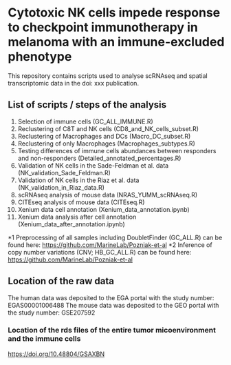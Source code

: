 # Cytotoxic NK cells impede response to checkpoint immunotherapy in melanoma with an immune-excluded phenotype

This repository contains scripts used to analyse scRNAseq and spatial transcriptomic data in the doi: xxx publication.

## List of scripts / steps of the analysis

1. Selection of immune cells (GC_ALL_IMMUNE.R)
2. Reclustering of C8T and NK cells (CD8_and_NK_cells_subset.R)
3. Reclustering of Macrophages and DCs (Macro_DC_subset.R)
4. Reclustering of only Macrophages (Macrophages_subtypes.R)
5. Testing differences of immune cells abundances between responders and non-responders (Detailed_annotated_percentages.R)
6. Validation of NK cells in the Sade-Feldman et al. data (NK_validation_Sade_Feldman.R)
7. Validation of NK cells in the Riaz et al. data (NK_validation_in_Riaz_data.R)
9. scRNAseq analysis of mouse data (NRAS_YUMM_scRNAseq.R)
10. CITEseq analysis of mouse data (CITEseq.R)
11. Xenium data cell annotation (Xenium_data_annotation.ipynb)
12. Xenium data analysis after cell annotation (Xenium_data_after_annotation.ipynb)


*1 Preprocessing of all samples including DoubletFinder (GC_ALL.R) can be found here: https://github.com/MarineLab/Pozniak-et-al
*2 Inference of copy number variations (CNV; HB_GC_ALL.R) can be found here: https://github.com/MarineLab/Pozniak-et-al

## Location of the raw data

The human data was deposited to the EGA portal with the study number: EGAS00001006488
The mouse data was deposited to the GEO portal with the study number: GSE207592

### Location of the rds files of the entire tumor micoenvironment and the immune cells

https://doi.org/10.48804/GSAXBN
